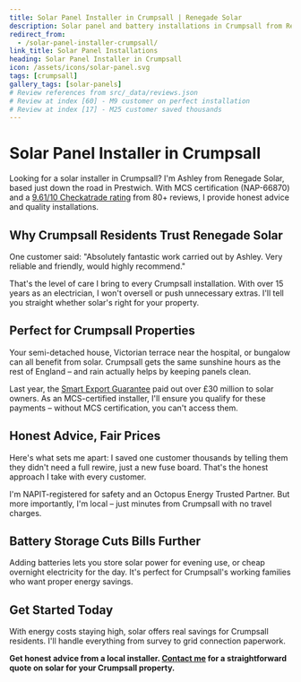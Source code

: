 ```yaml
---
title: Solar Panel Installer in Crumpsall | Renegade Solar
description: Solar panel and battery installations in Crumpsall from Renegade Solar, an MCS-certified installer with excellent Checkatrade ratings.
redirect_from:
  - /solar-panel-installer-crumpsall/
link_title: Solar Panel Installations
heading: Solar Panel Installer in Crumpsall
icon: /assets/icons/solar-panel.svg
tags: [crumpsall]
gallery_tags: [solar-panels]
# Review references from src/_data/reviews.json  
# Review at index [60] - M9 customer on perfect installation
# Review at index [17] - M25 customer saved thousands
---
```


# Solar Panel Installer in Crumpsall

Looking for a solar installer in Crumpsall? I'm Ashley from Renegade Solar, based just down the road in Prestwich. With MCS certification (NAP-66870) and a [9.61/10 Checkatrade rating](https://www.checkatrade.com/trades/renegadeelectrical/) from 80+ reviews, I provide honest advice and quality installations.

## Why Crumpsall Residents Trust Renegade Solar

One customer said: "Absolutely fantastic work carried out by Ashley. Very reliable and friendly, would highly recommend."

That's the level of care I bring to every Crumpsall installation. With over 15 years as an electrician, I won't oversell or push unnecessary extras. I'll tell you straight whether solar's right for your property.

## Perfect for Crumpsall Properties

Your semi-detached house, Victorian terrace near the hospital, or bungalow can all benefit from solar. Crumpsall gets the same sunshine hours as the rest of England – and rain actually helps by keeping panels clean.

Last year, the [Smart Export Guarantee](https://www.ofgem.gov.uk/environmental-and-social-schemes/smart-export-guarantee-seg) paid out over £30 million to solar owners. As an MCS-certified installer, I'll ensure you qualify for these payments – without MCS certification, you can't access them.

## Honest Advice, Fair Prices

Here's what sets me apart: I saved one customer thousands by telling them they didn't need a full rewire, just a new fuse board. That's the honest approach I take with every customer.

I'm NAPIT-registered for safety and an Octopus Energy Trusted Partner. But more importantly, I'm local – just minutes from Crumpsall with no travel charges.

## Battery Storage Cuts Bills Further

Adding batteries lets you store solar power for evening use, or cheap overnight electricity for the day. It's perfect for Crumpsall's working families who want proper energy savings.

## Get Started Today

With energy costs staying high, solar offers real savings for Crumpsall residents. I'll handle everything from survey to grid connection paperwork.

**Get honest advice from a local installer. [Contact me](/contact/) for a straightforward quote on solar for your Crumpsall property.**